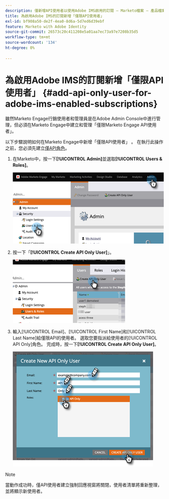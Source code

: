 ```yaml
---
description: 僅新增API使用者以使用Adobe IMS啟用的訂閱 — Marketo檔案 — 產品檔案
title: 為啟用Adobe IMS的訂閱新增「僅限API使用者」
exl-id: bf908a50-de2f-4ea0-8d6a-5d7ed6d39ebf
feature: Marketo with Adobe Identity
source-git-commit: 26573c20c411208e5a01aa7ec73a97e7208b35d5
workflow-type: tm+mt
source-wordcount: '134'
ht-degree: 0%

---
```


# 為啟用Adobe IMS的訂閱新增「僅限API使用者」 {#add-api-only-user-for-adobe-ims-enabled-subscriptions}

雖然Marketo Engage行銷使用者和管理員是在Adobe Admin Console中進行管理，但必須在Marketo Engage中建立和管理「僅限Marketo Engage API使用者」。

以下步驟說明如何在Marketo Engage中新增「僅限API使用者」 。 在執行此操作之前，您必須先建立[僅API角色](/help/marketo/product-docs/administration/users-and-roles/create-an-api-only-user-role.md)。

1. 在Marketo中，按一下&#x200B;**[!UICONTROL Admin]**&#x200B;並選取&#x200B;**[!UICONTROL Users & Roles]**。

   ![](assets/add-api-only-user-for-adobe-ims-1.png)

1. 按一下「**[!UICONTROL Create API Only User]**」。

   ![](assets/add-api-only-user-for-adobe-ims-2.png)

1. 輸入[!UICONTROL Email]、[!UICONTROL First Name]和[!UICONTROL Last Name]給僅限API的使用者。 選取您要指派給使用者的[!UICONTROL API Only]角色。 完成時，按一下&#x200B;**[!UICONTROL Create API Only User]**。

   ![](assets/add-api-only-user-for-adobe-ims-3.png)

>[!NOTE]
>
>當動作成功時，僅API使用者建立強制回應視窗將關閉，使用者清單將重新整理，並將顯示新使用者。
